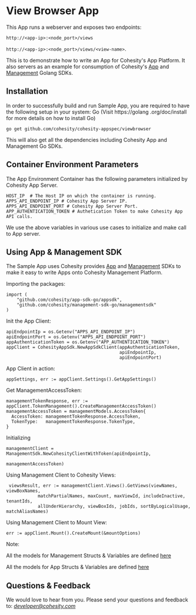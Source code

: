 View Browser App
=================

This App runs a webserver and exposes two endpoints: 

`http://<app-ip>:<node_port>/views`  

`http://<app-ip>:<node_port>/views/<view-name>`.
 
This is to demonstrate how to write an App for Cohesity's App
Platform. It also servers as an example for consumption of Cohesity's [App](https://github.com/cohesity/app-sdk-go)
and [Management](https://github.com/cohesity/management-sdk-go) Golang SDKs.

## Installation
In order to successfully build and run Sample App, you are required to 
have the following setup in your system: Go (Visit https://golang
.org/doc/install for more details on how to install Go)

```go get github.com/cohesity/cohesity-appspec/viewbrowser```

This will also get all the dependencies including Cohesity App and 
Management Go SDKs.

## Container Environment Parameters
The App Environment Container has the following parameters initialized by 
Cohesity App Server.
```
HOST_IP  # The Host IP on which the container is running.
APPS_API_ENDPOINT_IP # Cohesity App Server IP.
APPS_API_ENDPOINT_PORT # Cohesity App Server Port.
APP_AUTHENTICATION_TOKEN # Authetication Token to make Cohesity App API calls. 
```
We use the above variables in various use cases to initialize and make call to  App server.

## Using App & Management SDK
The Sample App uses
Cohesity provides [App](https://github.com/cohesity/app-sdk-go)
and [Management](https://github.com/cohesity/management-sdk-go) SDKs to 
make it easy to write Apps onto Cohesity Management Platform.

Importing the packages:
```
import (
    "github.com/cohesity/app-sdk-go/appsdk",
    "github.com/cohesity/management-sdk-go/managementsdk"
)
```

Init the App Client:
```
apiEndpointIp = os.Getenv("APPS_API_ENDPOINT_IP")
apiEndpointPort = os.Getenv("APPS_API_ENDPOINT_PORT")
appAuthenticationToken = os.Getenv("APP_AUTHENTICATION_TOKEN")
appClient = CohesityAppSdk.NewAppSdkClient(appAuthenticationToken,
                                           apiEndpointIp,
                                           apiEndpointPort)
```
App Client in action:
```
appSettings, err := appClient.Settings().GetAppSettings()
```

Get ManagementAccessToken:
```
managementTokenResponse, err := appClient.TokenManagement().CreateManagementAccessToken() 
managementAccessToken = managementModels.AccessToken{
  AccessToken: managementTokenResponse.AccessToken,
  TokenType:   managementTokenResponse.TokenType,
}
```
Initializing
```
managementClient = ManagementSdk.NewCohesityClientWithToken(apiEndpointIp, 
                                                            managementAccessToken)
```               

Using Management Client to Cohesity Views:
```
 viewsResult, err := managementClient.Views().GetViews(viewNames, viewBoxNames,
            matchPartialNames, maxCount, maxViewId, includeInactive, tenantIds,
            allUnderHierarchy, viewBoxIds, jobIds, sortByLogicalUsage, matchAliasNames)
```

Using Management Client to Mount View:
```
err := appClient.Mount().CreateMount(&mountOptions)
```

Note: 

All the models for Management Structs & Variables are defined [here](https://github.com/cohesity/management-sdk-go/models)

All the models for App Structs & Variables are defined [here](https://github.com/cohesity/app-sdk-go/models)

## Questions & Feedback
We would love to hear from you. Please send your questions and feedback to: 
*developer@cohesity.com*
